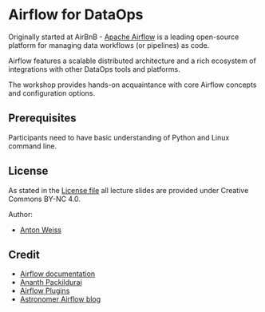 # Airflow for DataOps

Originally started at AirBnB - [Apache Airflow](https://github.com/apache/airflow) is a leading open-source platform for managing data workflows (or pipelines) as code.

Airflow features a scalable distributed architecture and a rich ecosystem of integrations with other DataOps tools and platforms.

The workshop provides hands-on acquaintance with core Airflow concepts and configuration options.

## Prerequisites

Participants need to have basic understanding of Python and Linux command line.



## License
As stated in the [License file](https://github.com/otomato-gh/airflow-training/blob/master/LICENSE) all lecture slides are provided under Creative Commons BY-NC 4.0. 

Author:
 - [Anton Weiss](https://antweiss.com)

## Credit
- [Airflow documentation](https://airflow.apache.org/)
- [Ananth Packildurai](https://github.com/ananthdurai/airflow-training)
- [Airflow Plugins](https://github.com/airflow-plugins)
- [Astronomer Airflow blog](https://www.astronomer.io/blog/topic/airflow/)

